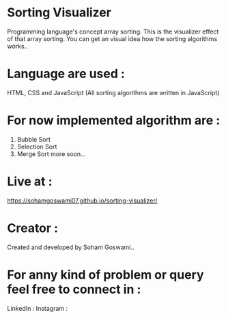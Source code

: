 # Sorting Visualizer
Programming language's concept array sorting. This is the visualizer effect of that array sorting. You can get an visual idea how the sorting algorithms works..

# Language are used :
HTML, CSS and JavaScript
(All sorting algorithms are written in JavaScript)

# For now implemented algorithm are :
  1. Bubble Sort
  2. Selection Sort
  3. Merge Sort
  more soon...
  
# Live at :
https://sohamgoswami07.github.io/sorting-visualizer/

# Creator :
Created and developed by Soham Goswami..

# For anny kind of problem or query feel free to connect in :
LinkedIn :
Instagram : 
